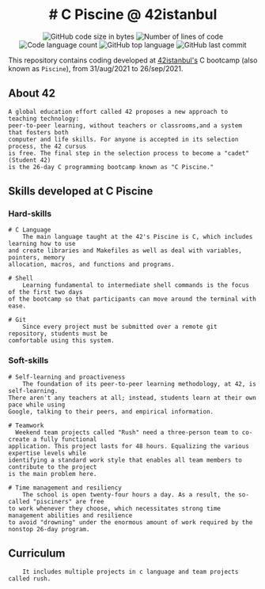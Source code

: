 <h1 align="center">
# C Piscine @ 42istanbul
</h1>

<p align="center">
	<img alt="GitHub code size in bytes" src="https://img.shields.io/github/languages/code-size/tugberkcil/ecole42-piscine?color=blueviolet" />
	<img alt="Number of lines of code" src="https://img.shields.io/tokei/lines/github/tugberkcil/ecole42-piscine?color=blueviolet" />
	<img alt="Code language count" src="https://img.shields.io/github/languages/count/tugberkcil/ecole42-piscine?color=blue" />
	<img alt="GitHub top language" src="https://img.shields.io/github/languages/top/tugberkcil/ecole42-piscine?color=blue" />
	<img alt="GitHub last commit" src="https://img.shields.io/github/last-commit/tugberkcil/ecole42-piscine?color=brightgreen" />
</p>

This repository contains coding developed at [42istanbul's](https://www.42sp.org.br/) C bootcamp (also known as `Piscine`), from 31/aug/2021 to 26/sep/2021.

## About 42

	A global education effort called 42 proposes a new approach to teaching technology: 
    peer-to-peer learning, without teachers or classrooms,and a system that fosters both 
    computer and life skills. For anyone is accepted in its selection process, the 42 cursus 
    is free. The final step in the selection process to become a "cadet" (Student 42) 
    is the 26-day C programming bootcamp known as "C Piscine."


## Skills developed at C Piscine

### Hard-skills
	# C Language
		The main language taught at the 42's Piscine is C, which includes learning how to use 
    and create libraries and Makefiles as well as deal with variables, pointers, memory 
    allocation, macros, and functions and programs.

	# Shell
		Learning fundamental to intermediate shell commands is the focus of the first two days 
    of the bootcamp so that participants can move around the terminal with ease.

	# Git
		Since every project must be submitted over a remote git repository, students must be 
    comfortable using this system.

### Soft-skills
	# Self-learning and proactiveness
		The foundation of its peer-to-peer learning methodology, at 42, is self-learning. 
    There aren't any teachers at all; instead, students learn at their own pace while using 
    Google, talking to their peers, and empirical information.

	# Teamwork
	  Weekend team projects called "Rush" need a three-person team to co-create a fully functional 
    application. This project lasts for 48 hours. Equalizing the various expertise levels while 
    identifying a standard work style that enables all team members to contribute to the project 
    is the main problem here.

	# Time management and resiliency
		The school is open twenty-four hours a day. As a result, the so-called "pisciners" are free 
    to work whenever they choose, which necessitates strong time management abilities and resilience 
    to avoid "drowning" under the enormous amount of work required by the nonstop 26-day program.
    
## Curriculum

        It includes multiple projects in c language and team projects called rush.

